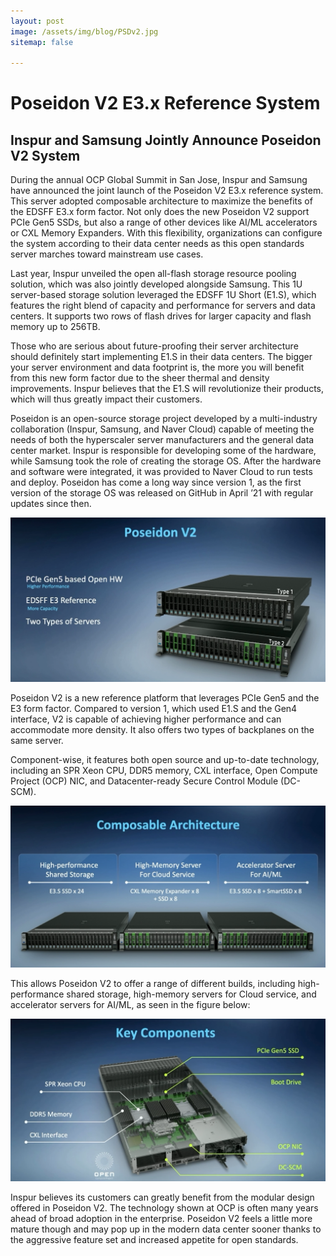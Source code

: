 ```yaml
---
layout: post
image: /assets/img/blog/PSDv2.jpg
sitemap: false

---
```

# Poseidon V2 E3.x Reference System

## Inspur and Samsung Jointly Announce Poseidon V2 System

During the annual OCP Global Summit in San Jose, Inspur and Samsung have announced the joint launch of the Poseidon V2 E3.x reference system. This server adopted composable architecture to maximize the benefits of the EDSFF E3.x form factor. Not only does the new Poseidon V2 support PCIe Gen5 SSDs, but also a range of other devices like AI/ML accelerators or CXL Memory Expanders. With this flexibility, organizations can configure the system according to their data center needs as this open standards server marches toward mainstream use cases.

Last year, Inspur unveiled the open all-flash storage resource pooling solution, which was also jointly developed alongside Samsung. This 1U server-based storage solution leveraged the EDSFF 1U Short (E1.S), which features the right blend of capacity and performance for servers and data centers. It supports two rows of flash drives for larger capacity and flash memory up to 256TB.

Those who are serious about future-proofing their server architecture should definitely start implementing E1.S in their data centers. The bigger your server environment and data footprint is, the more you will benefit from this new form factor due to the sheer thermal and density improvements. Inspur believes that the E1.S will revolutionize their products, which will thus greatly impact their customers.

Poseidon is an open-source storage project developed by a multi-industry collaboration (Inspur, Samsung, and Naver Cloud) capable of meeting the needs of both the hyperscaler server manufacturers and the general data center market. Inspur is responsible for developing some of the hardware, while Samsung took the role of creating the storage OS. After the hardware and software were integrated, it was provided to Naver Cloud to run tests and deploy. Poseidon has come a long way since version 1, as the first version of the storage OS was released on GitHub in April ’21 with regular updates since then.


![a](../assets/img/blog/a.png)



Poseidon V2 is a new reference platform that leverages PCIe Gen5 and the E3 form factor. Compared to version 1, which used E1.S and the Gen4 interface, V2 is capable of achieving higher performance and can accommodate more density. It also offers two types of backplanes on the same server.

Component-wise, it features both open source and up-to-date technology, including an SPR Xeon CPU, DDR5 memory, CXL interface, Open Compute Project (OCP) NIC, and Datacenter-ready Secure Control Module (DC-SCM).


![b](../assets/img/blog/b.png)

This allows Poseidon V2 to offer a range of different builds, including high-performance shared storage, high-memory servers for Cloud service, and accelerator servers for AI/ML, as seen in the figure below:


![c](../assets/img/blog/c.png)


Inspur believes its customers can greatly benefit from the modular design offered in Poseidon V2. The technology shown at OCP is often many years ahead of broad adoption in the enterprise. Poseidon V2 feels a little more mature though and may pop up in the modern data center sooner thanks to the aggressive feature set and increased appetite for open standards.
